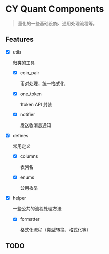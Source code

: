 # CY Quant Components

> 量化的一些基础设施、通用处理流程等。


## Features

- [X] utils

  归类的工具

  - [X] coin_pair
  
    币对处理，统一格式化

  - [X] one_token

    1token API 封装

  - [X] notifier

    发送收消息通知

- [X] defines

  常用定义

  - [X] columns

    表列名
    
  - [X] enums

    公用枚举

- [X] helper

  一些公共的流程处理方法

  - [X] formatter

    格式化流程（类型转换、格式化等）


## TODO
